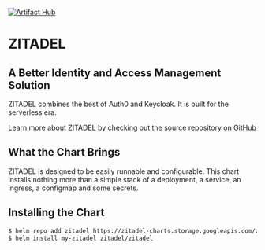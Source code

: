 [![Artifact Hub](https://img.shields.io/endpoint?url=https://artifacthub.io/badge/repository/zitadel)](https://artifacthub.io/packages/search?repo=zitadel)

# ZITADEL

## A Better Identity and Access Management Solution

ZITADEL combines the best of Auth0 and Keycloak.
It is built for the serverless era.

Learn more about ZITADEL by checking out the [source repository on GitHub](https://github.com/zitadel/zitadel)

## What the Chart Brings

ZITADEL is designed to be easily runnable and configurable. This chart installs nothing more than a simple stack of a deployment, a service, an ingress, a configmap and some secrets.

## Installing the Chart

```bash
$ helm repo add zitadel https://zitadel-charts.storage.googleapis.com/zitadel
$ helm install my-zitadel zitadel/zitadel
```